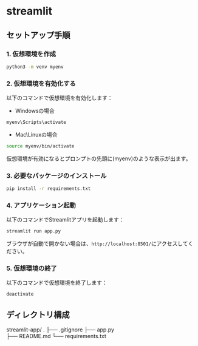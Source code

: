 # streamlit

## セットアップ手順

### 1. 仮想環境を作成
```bash
python3 -m venv myenv
```

### 2. 仮想環境を有効化する
以下のコマンドで仮想環境を有効化します：
- Windowsの場合
```bash
myenv\Scripts\activate
```

- Mac\Linuxの場合
```bash
source myenv/bin/activate
```

仮想環境が有効になるとプロンプトの先頭に(myenv)のような表示が出ます。

### 3. 必要なパッケージのインストール
```bash
pip install -r requirements.txt
```

### 4. アプリケーション起動
以下のコマンドでStreamlitアプリを起動します：
```bash
streamlit run app.py
```
ブラウザが自動で開かない場合は、`http://localhost:8501/`にアクセスしてください。

### 5. 仮想環境の終了
以下のコマンドで仮想環境を終了します：
```bash
deactivate
```

## ディレクトリ構成
streamlit-app/
.
├── .gitignore
├── app.py               
├── README.md
└── requirements.txt
